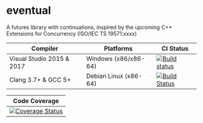 # eventual
A futures library with continuations, inspired by the upcoming C++ Extensions for Concurrency (ISO/IEC TS 19571:xxxx)

| Compiler | Platforms | CI Status |
| --- | --- | --- |
| Visual Studio 2015 & 2017 | Windows (x86/x86-64) | [![Build status](https://ci.appveyor.com/api/projects/status/github/RFerraro/eventual?branch=master&svg=true)](https://ci.appveyor.com/project/RFerraro/eventual/branch/master) |
| Clang 3.7+ & GCC 5+ | Debian Linux (x86-64) | [![Build Status](https://travis-ci.org/RFerraro/eventual.svg?branch=master)](https://travis-ci.org/RFerraro/eventual) |

| Code Coverage |
| --- |
| [![Coverage Status](https://codecov.io/gh/RFerraro/eventual/branch/master/graph/badge.svg)](https://codecov.io/gh/RFerraro/eventual) |